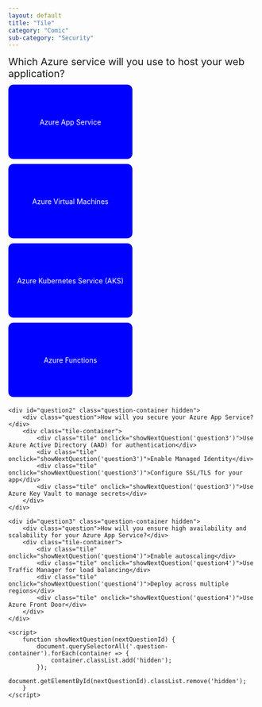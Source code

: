 ```yaml
---
layout: default
title: "Tile"
category: "Comic"
sub-category: "Security"
---
```

<!DOCTYPE html>
<html lang="en">
<head>
    <meta charset="UTF-8">
    <meta name="viewport" content="width=device-width, initial-scale=1.0">
    <title>Azure Learning Tiles</title>
    <style>
        .question {
            font-size: 20px;
            margin-bottom: 10px;
        }
        .tile-container {
            display: flex;
            gap: 10px;
            margin-bottom: 20px;
            flex-wrap: wrap; /* Allow wrapping for better layout */
        }
        .tile {
            width: 250px; /* Increased width */
            height: 150px; /* Increased height */
            display: flex;
            align-items: center;
            justify-content: center;
            background-color: blue;
            color: white;
            border-radius: 10px;
            cursor: pointer;
            transition: background-color 0.3s;
            padding: 10px; /* Added padding */
            text-align: center; /* Center text */
            box-sizing: border-box; /* Include padding in size */
        }
        .tile:hover {
            background-color: darkblue;
        }
        .hidden {
            display: none;
        }
    </style>
</head>
<body>
    <div id="question1" class="question-container">
        <div class="question">Which Azure service will you use to host your web application?</div>
        <div class="tile-container">
            <div class="tile" onclick="showNextQuestion('question2')">Azure App Service</div>
            <div class="tile" onclick="showNextQuestion('question2')">Azure Virtual Machines</div>
            <div class="tile" onclick="showNextQuestion('question2')">Azure Kubernetes Service (AKS)</div>
            <div class="tile" onclick="showNextQuestion('question2')">Azure Functions</div>
        </div>
    </div>

    <div id="question2" class="question-container hidden">
        <div class="question">How will you secure your Azure App Service?</div>
        <div class="tile-container">
            <div class="tile" onclick="showNextQuestion('question3')">Use Azure Active Directory (AAD) for authentication</div>
            <div class="tile" onclick="showNextQuestion('question3')">Enable Managed Identity</div>
            <div class="tile" onclick="showNextQuestion('question3')">Configure SSL/TLS for your app</div>
            <div class="tile" onclick="showNextQuestion('question3')">Use Azure Key Vault to manage secrets</div>
        </div>
    </div>

    <div id="question3" class="question-container hidden">
        <div class="question">How will you ensure high availability and scalability for your Azure App Service?</div>
        <div class="tile-container">
            <div class="tile" onclick="showNextQuestion('question4')">Enable autoscaling</div>
            <div class="tile" onclick="showNextQuestion('question4')">Use Traffic Manager for load balancing</div>
            <div class="tile" onclick="showNextQuestion('question4')">Deploy across multiple regions</div>
            <div class="tile" onclick="showNextQuestion('question4')">Use Azure Front Door</div>
        </div>
    </div>

    <script>
        function showNextQuestion(nextQuestionId) {
            document.querySelectorAll('.question-container').forEach(container => {
                container.classList.add('hidden');
            });
            document.getElementById(nextQuestionId).classList.remove('hidden');
        }
    </script>
</body>
</html>
